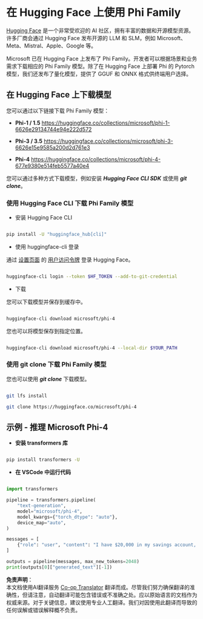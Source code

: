 <!--
CO_OP_TRANSLATOR_METADATA:
{
  "original_hash": "826ed5d9fb4212529764bf7526f1252c",
  "translation_date": "2025-04-03T06:41:03+00:00",
  "source_file": "md\\01.Introduction\\02\\01.HF.md",
  "language_code": "zh"
}
-->
# **在 Hugging Face 上使用 Phi Family**

[Hugging Face](https://huggingface.co/) 是一个非常受欢迎的 AI 社区，拥有丰富的数据和开源模型资源。许多厂商会通过 Hugging Face 发布开源的 LLM 和 SLM，例如 Microsoft、Meta、Mistral、Apple、Google 等。

Microsoft 已在 Hugging Face 上发布了 Phi Family。开发者可以根据场景和业务需求下载相应的 Phi Family 模型。除了在 Hugging Face 上部署 Phi 的 Pytorch 模型，我们还发布了量化模型，提供了 GGUF 和 ONNX 格式供终端用户选择。

## **在 Hugging Face 上下载模型**

您可以通过以下链接下载 Phi Family 模型：

-  **Phi-1 / 1.5** https://huggingface.co/collections/microsoft/phi-1-6626e29134744e94e222d572

-  **Phi-3 / 3.5** https://huggingface.co/collections/microsoft/phi-3-6626e15e9585a200d2d761e3

-  **Phi-4** https://huggingface.co/collections/microsoft/phi-4-677e9380e514feb5577a40e4

您可以通过多种方式下载模型，例如安装 ***Hugging Face CLI SDK*** 或使用 ***git clone***。

### **使用 Hugging Face CLI 下载 Phi Family 模型**

- 安装 Hugging Face CLI

```bash

pip install -U "huggingface_hub[cli]"

```

- 使用 huggingface-cli 登录

通过 [设置页面](https://huggingface.co/settings/tokens) 的 [用户访问令牌](https://huggingface.co/docs/hub/security-tokens) 登录 Hugging Face。

```bash

huggingface-cli login --token $HF_TOKEN --add-to-git-credential

```

- 下载

您可以下载模型并保存到缓存中。

```bash

huggingface-cli download microsoft/phi-4

```

您也可以将模型保存到指定位置。

```bash

huggingface-cli download microsoft/phi-4 --local-dir $YOUR_PATH

```

### **使用 git clone 下载 Phi Family 模型**

您也可以使用 ***git clone*** 下载模型。

```bash

git lfs install

git clone https://huggingface.co/microsoft/phi-4

```

## **示例 - 推理 Microsoft Phi-4**

- **安装 transformers 库**

```bash

pip install transformers -U

```

- **在 VSCode 中运行代码**

```python

import transformers

pipeline = transformers.pipeline(
    "text-generation",
    model="microsoft/phi-4",
    model_kwargs={"torch_dtype": "auto"},
    device_map="auto",
)

messages = [
    {"role": "user", "content": "I have $20,000 in my savings account, where I receive a 4% profit per year and payments twice a year. Can you please tell me how long it will take for me to become a millionaire? Also, can you please explain the math step by step as if you were explaining it to an uneducated person?"},
]

outputs = pipeline(messages, max_new_tokens=2048)
print(outputs[0]["generated_text"][-1])

```

**免责声明**：  
本文档使用AI翻译服务 [Co-op Translator](https://github.com/Azure/co-op-translator) 翻译而成。尽管我们努力确保翻译的准确性，但请注意，自动翻译可能包含错误或不准确之处。应以原始语言的文档作为权威来源。对于关键信息，建议使用专业人工翻译。我们对因使用此翻译而导致的任何误解或错误解释概不负责。